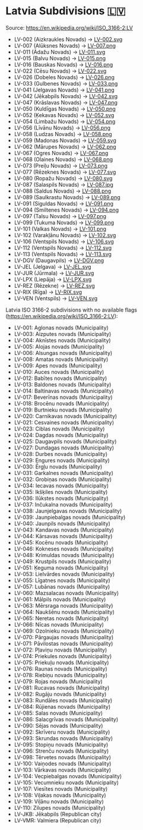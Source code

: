 # Latvia Subdivisions 🇱🇻

Source: https://en.wikipedia.org/wiki/ISO_3166-2:LV

* LV-002 (Aizkraukles Novads) -> [LV-002.svg](https://github.com/amckenna41/iso3166-flag-icons/blob/main/iso3166-2-icons/LV/LV-002.svg)
* LV-007 (Alūksnes Novads) -> [LV-007.png](https://github.com/amckenna41/iso3166-flag-icons/blob/main/iso3166-2-icons/LV/LV-007.png)
* LV-011 (Ādažu Novads) -> [LV-011.svg](https://github.com/amckenna41/iso3166-flag-icons/blob/main/iso3166-2-icons/LV/LV-011.svg)
* LV-015 (Balvu Novads) -> [LV-015.png](https://github.com/amckenna41/iso3166-flag-icons/blob/main/iso3166-2-icons/LV/LV-015.png)
* LV-016 (Bauskas Novads) -> [LV-016.png](https://github.com/amckenna41/iso3166-flag-icons/blob/main/iso3166-2-icons/LV/LV-016.png)
* LV-022 (Cēsu Novads) -> [LV-022.svg](https://github.com/amckenna41/iso3166-flag-icons/blob/main/iso3166-2-icons/LV/LV-022.svg)
* LV-026 (Dobeles Novads) -> [LV-026.png](https://github.com/amckenna41/iso3166-flag-icons/blob/main/iso3166-2-icons/LV/LV-026.png)
* LV-033 (Gulbenes Novads) -> [LV-033.png](https://github.com/amckenna41/iso3166-flag-icons/blob/main/iso3166-2-icons/LV/LV-033.png)
* LV-041 (Jelgavas Novads) -> [LV-041.png](https://github.com/amckenna41/iso3166-flag-icons/blob/main/iso3166-2-icons/LV/LV-041.png)
* LV-042 (Jēkabpils Novads) -> [LV-042.svg](https://github.com/amckenna41/iso3166-flag-icons/blob/main/iso3166-2-icons/LV/LV-042.svg)
* LV-047 (Krāslavas Novads) -> [LV-047.png](https://github.com/amckenna41/iso3166-flag-icons/blob/main/iso3166-2-icons/LV/LV-047.png)
* LV-050 (Kuldīgas Novads) -> [LV-050.png](https://github.com/amckenna41/iso3166-flag-icons/blob/main/iso3166-2-icons/LV/LV-050.png)
* LV-052 (Ķekavas Novads) -> [LV-052.svg](https://github.com/amckenna41/iso3166-flag-icons/blob/main/iso3166-2-icons/LV/LV-052.svg)
* LV-054 (Limbažu Novads) -> [LV-054.png](https://github.com/amckenna41/iso3166-flag-icons/blob/main/iso3166-2-icons/LV/LV-054.png)
* LV-056 (Līvānu Novads) -> [LV-056.png](https://github.com/amckenna41/iso3166-flag-icons/blob/main/iso3166-2-icons/LV/LV-056.png)
* LV-058 (Ludzas Novads) -> [LV-058.png](https://github.com/amckenna41/iso3166-flag-icons/blob/main/iso3166-2-icons/LV/LV-058.png)
* LV-059 (Madonas Novads) -> [LV-059.svg](https://github.com/amckenna41/iso3166-flag-icons/blob/main/iso3166-2-icons/LV/LV-059.svg)
* LV-062 (Mārupes Novads) -> [LV-062.png](https://github.com/amckenna41/iso3166-flag-icons/blob/main/iso3166-2-icons/LV/LV-062.png)
* LV-067 (Ogres Novads) -> [LV-067.png](https://github.com/amckenna41/iso3166-flag-icons/blob/main/iso3166-2-icons/LV/LV-067.png)
* LV-068 (Olaines Novads) -> [LV-068.png](https://github.com/amckenna41/iso3166-flag-icons/blob/main/iso3166-2-icons/LV/LV-068.png)
* LV-073 (Preiļu Novads) -> [LV-073.png](https://github.com/amckenna41/iso3166-flag-icons/blob/main/iso3166-2-icons/LV/LV-073.png)
* LV-077 (Rēzeknes Novads) -> [LV-077.svg](https://github.com/amckenna41/iso3166-flag-icons/blob/main/iso3166-2-icons/LV/LV-077.svg)
* LV-080 (Ropažu Novads) -> [LV-080.svg](https://github.com/amckenna41/iso3166-flag-icons/blob/main/iso3166-2-icons/LV/LV-080.svg)
* LV-087 (Salaspils Novads) -> [LV-087.jpg](https://github.com/amckenna41/iso3166-flag-icons/blob/main/iso3166-2-icons/LV/LV-087.jpg)
* LV-088 (Saldus Novads) -> [LV-088.png](https://github.com/amckenna41/iso3166-flag-icons/blob/main/iso3166-2-icons/LV/LV-088.png)
* LV-089 (Saulkrastu Novads) -> [LV-089.png](https://github.com/amckenna41/iso3166-flag-icons/blob/main/iso3166-2-icons/LV/LV-089.png)
* LV-091 (Siguldas Novads) -> [LV-091.png](https://github.com/amckenna41/iso3166-flag-icons/blob/main/iso3166-2-icons/LV/LV-091.png)
* LV-094 (Smiltenes Novads) -> [LV-094.png](https://github.com/amckenna41/iso3166-flag-icons/blob/main/iso3166-2-icons/LV/LV-094.png)
* LV-097 (Talsu Novads) -> [LV-097.png](https://github.com/amckenna41/iso3166-flag-icons/blob/main/iso3166-2-icons/LV/LV-097.png)
* LV-099 (Tukuma Novads) -> [LV-099.png](https://github.com/amckenna41/iso3166-flag-icons/blob/main/iso3166-2-icons/LV/LV-099.png)
* LV-101 (Valkas Novads) -> [LV-101.png](https://github.com/amckenna41/iso3166-flag-icons/blob/main/iso3166-2-icons/LV/LV-101.png)
* LV-102 (Varakļānu Novads) -> [LV-102.svg](https://github.com/amckenna41/iso3166-flag-icons/blob/main/iso3166-2-icons/LV/LV-102.svg)
* LV-106 (Ventspils Novads) -> [LV-106.svg](https://github.com/amckenna41/iso3166-flag-icons/blob/main/iso3166-2-icons/LV/LV-106.svg)
* LV-112 (Ventspils Novads) -> [LV-112.svg](https://github.com/amckenna41/iso3166-flag-icons/blob/main/iso3166-2-icons/LV/LV-112.svg)
* LV-113 (Ventspils Novads) -> [LV-113.svg](https://github.com/amckenna41/iso3166-flag-icons/blob/main/iso3166-2-icons/LV/LV-113.svg)
* LV-DGV (Daugavpils) -> [LV-DGV.png](https://github.com/amckenna41/iso3166-flag-icons/blob/main/iso3166-2-icons/LV/LV-DGV.png)
* LV-JEL (Jelgava) -> [LV-JEL.svg](https://github.com/amckenna41/iso3166-flag-icons/blob/main/iso3166-2-icons/LV/LV-JEL.svg)
* LV-JUR (Jūrmala) -> [LV-JUR.svg](https://github.com/amckenna41/iso3166-flag-icons/blob/main/iso3166-2-icons/LV/LV-JUR.svg)
* LV-LPX (Liepāja) -> [LV-LPX.svg](https://github.com/amckenna41/iso3166-flag-icons/blob/main/iso3166-2-icons/LV/LV-LPX.svg)
* LV-REZ (Rēzekne) -> [LV-REZ.svg](https://github.com/amckenna41/iso3166-flag-icons/blob/main/iso3166-2-icons/LV/LV-REZ.svg)
* LV-RIX (Rīga) -> [LV-RIX.svg](https://github.com/amckenna41/iso3166-flag-icons/blob/main/iso3166-2-icons/LV/LV-RIX.svg)
* LV-VEN (Ventspils) -> [LV-VEN.svg](https://github.com/amckenna41/iso3166-flag-icons/blob/main/iso3166-2-icons/LV/LV-VEN.svg)

Latvia ISO 3166-2 subdivisions with no available flags (https://en.wikipedia.org/wiki/ISO_3166-2:LV):

* LV-001: Aglonas novads (Municipality)
* LV-003: Aizputes novads (Municipality)
* LV-004: Aknīstes novads (Municipality)
* LV-005: Alojas novads (Municipality)
* LV-006: Alsungas novads (Municipality)
* LV-008: Amatas novads (Municipality)
* LV-009: Apes novads (Municipality)
* LV-010: Auces novads (Municipality)
* LV-012: Babītes novads (Municipality)
* LV-013: Baldones novads (Municipality)
* LV-014: Baltinavas novads (Municipality)
* LV-017: Beverīnas novads (Municipality)
* LV-018: Brocēnu novads (Municipality)
* LV-019: Burtnieku novads (Municipality)
* LV-020: Carnikavas novads (Municipality)
* LV-021: Cesvaines novads (Municipality)
* LV-023: Ciblas novads (Municipality)
* LV-024: Dagdas novads (Municipality)
* LV-025: Daugavpils novads (Municipality)
* LV-027: Dundagas novads (Municipality)
* LV-028: Durbes novads (Municipality)
* LV-029: Engures novads (Municipality)
* LV-030: Ērgļu novads (Municipality)
* LV-031: Garkalnes novads (Municipality)
* LV-032: Grobiņas novads (Municipality)
* LV-034: Iecavas novads (Municipality)
* LV-035: Ikšķiles novads (Municipality)
* LV-036: Ilūkstes novads (Municipality)
* LV-037: Inčukalna novads (Municipality)
* LV-038: Jaunjelgavas novads (Municipality)
* LV-039: Jaunpiebalgas novads (Municipality)
* LV-040: Jaunpils novads (Municipality)
* LV-043: Kandavas novads (Municipality)
* LV-044: Kārsavas novads (Municipality)
* LV-045: Kocēnu novads (Municipality)
* LV-046: Kokneses novads (Municipality)
* LV-048: Krimuldas novads (Municipality)
* LV-049: Krustpils novads (Municipality)
* LV-051: Ķeguma novads (Municipality)
* LV-053: Lielvārdes novads (Municipality)
* LV-055: Līgatnes novads (Municipality)
* LV-057: Lubānas novads (Municipality)
* LV-060: Mazsalacas novads (Municipality)
* LV-061: Mālpils novads (Municipality)
* LV-063: Mērsraga novads (Municipality)
* LV-064: Naukšēnu novads (Municipality)
* LV-065: Neretas novads (Municipality)
* LV-066: Nīcas novads (Municipality)
* LV-069: Ozolnieku novads (Municipality)
* LV-070: Pārgaujas novads (Municipality)
* LV-071: Pāvilostas novads (Municipality)
* LV-072: Pļaviņu novads (Municipality)
* LV-074: Priekules novads (Municipality)
* LV-075: Priekuļu novads (Municipality)
* LV-076: Raunas novads (Municipality)
* LV-078: Riebiņu novads (Municipality)
* LV-079: Rojas novads (Municipality)
* LV-081: Rucavas novads (Municipality)
* LV-082: Rugāju novads (Municipality)
* LV-083: Rundāles novads (Municipality)
* LV-084: Rūjienas novads (Municipality)
* LV-085: Salas novads (Municipality)
* LV-086: Salacgrīvas novads (Municipality)
* LV-090: Sējas novads (Municipality)
* LV-092: Skrīveru novads (Municipality)
* LV-093: Skrundas novads (Municipality)
* LV-095: Stopiņu novads (Municipality)
* LV-096: Strenču novads (Municipality)
* LV-098: Tērvetes novads (Municipality)
* LV-100: Vaiņodes novads (Municipality)
* LV-103: Vārkavas novads (Municipality)
* LV-104: Vecpiebalgas novads (Municipality)
* LV-105: Vecumnieku novads (Municipality)
* LV-107: Viesītes novads (Municipality)
* LV-108: Viļakas novads (Municipality)
* LV-109: Viļānu novads (Municipality)
* LV-110: Zilupes novads (Municipality)
* LV-JKB: Jēkabpils (Republican city)
* LV-VMR: Valmiera (Republican city)